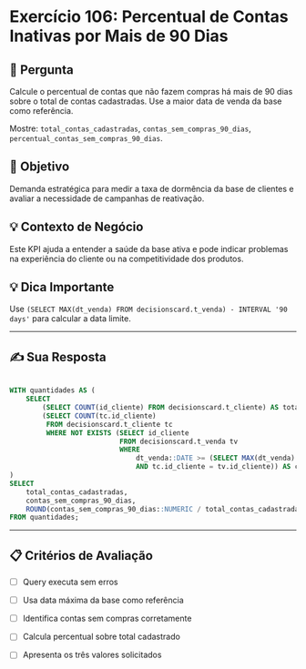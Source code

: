 # Exercício 106: Percentual de Contas Inativas por Mais de 90 Dias

## 📝 Pergunta

Calcule o percentual de contas que não fazem compras há mais de 90 dias sobre o total de contas cadastradas. Use a maior data de venda da base como referência.

Mostre: `total_contas_cadastradas`, `contas_sem_compras_90_dias`, `percentual_contas_sem_compras_90_dias`.

## 🎯 Objetivo

Demanda estratégica para medir a taxa de dormência da base de clientes e avaliar a necessidade de campanhas de reativação.

## 💡 Contexto de Negócio

Este KPI ajuda a entender a saúde da base ativa e pode indicar problemas na experiência do cliente ou na competitividade dos produtos.

## 💡 Dica Importante

Use `(SELECT MAX(dt_venda) FROM decisionscard.t_venda) - INTERVAL '90 days'` para calcular a data limite.

---

## ✍️ Sua Resposta

```sql

WITH quantidades AS (
	SELECT
		(SELECT COUNT(id_cliente) FROM decisionscard.t_cliente) AS total_contas_cadastradas,
		(SELECT COUNT(tc.id_cliente)
         FROM decisionscard.t_cliente tc 
         WHERE NOT EXISTS (SELECT id_cliente 
		                   FROM decisionscard.t_venda tv
		                   WHERE 
		                       dt_venda::DATE >= (SELECT MAX(dt_venda)::DATE - INTERVAL '90 days' FROM decisionscard.t_venda) 
		                       AND tc.id_cliente = tv.id_cliente)) AS contas_sem_compras_90_dias 
)
SELECT
	total_contas_cadastradas,
	contas_sem_compras_90_dias,
	ROUND(contas_sem_compras_90_dias::NUMERIC / total_contas_cadastradas * 100, 2) AS percentual_contas_sem_compras_90_dias
FROM quantidades;

```

---

## 📋 Critérios de Avaliação

- [ ] Query executa sem erros
- [ ] Usa data máxima da base como referência
- [ ] Identifica contas sem compras corretamente
- [ ] Calcula percentual sobre total cadastrado
- [ ] Apresenta os três valores solicitados

